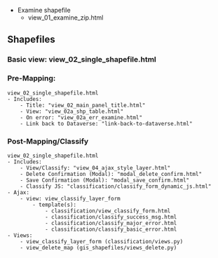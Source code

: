 - Examine shapefile
    - view_01_examine_zip.html

## Shapefiles

### Basic view: view_02_single_shapefile.html

### Pre-Mapping:
    view_02_single_shapefile.html
    - Includes:
        - Title: "view_02_main_panel_title.html"
        - View: "view_02a_shp_table.html"
        - On error: "view_02a_err_examine.html"
        - Link back to Dataverse: "link-back-to-dataverse.html"

### Post-Mapping/Classify
    view_02_single_shapefile.html
    - Includes:
        - View/Classify: "view_04_ajax_style_layer.html"
        - Delete Confirmation (Modal): "modal_delete_confirm.html"
        - Save Confirmation (Modal): "modal_save_confirm.html"
        - Classify JS: "classification/classify_form_dynamic_js.html"
    - Ajax:
        - view: view_classify_layer_form
            - template(s):
                - classification/view_classify_form.html
                - classification/classify_success_msg.html
                - classification/classify_major_error.html
                - classification/classify_basic_error.html
    - Views:
        - view_classify_layer_form (classification/views.py)
        - view_delete_map (gis_shapefiles/views_delete.py)
